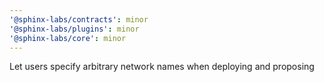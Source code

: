 ```yaml
---
'@sphinx-labs/contracts': minor
'@sphinx-labs/plugins': minor
'@sphinx-labs/core': minor
---
```


Let users specify arbitrary network names when deploying and proposing
